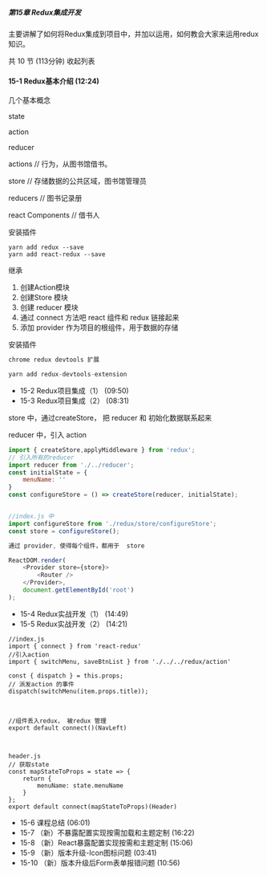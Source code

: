 ##### 第15章 Redux集成开发

主要讲解了如何将Redux集成到项目中，并加以运用，如何教会大家来运用redux知识。

共 10 节 (113分钟) 收起列表

#### 15-1 Redux基本介绍 (12:24)

几个基本概念

state

action

reducer



actions   // 行为，从图书馆借书。

store  // 存储数据的公共区域，图书馆管理员

reducers   // 图书记录册

react Components // 借书人

 

安装插件

```
yarn add redux --save
yarn add react-redux --save
```



继承

1. 创建Action模块
2. 创建Store 模块
3. 创建 reducer 模块
4. 通过 connect 方法吧 react 组件和 redux 链接起来
5. 添加 provider 作为项目的根组件，用于数据的存储



安装插件

```js
chrome redux devtools 扩展

yarn add redux-devtools-extension

```



-  15-2 Redux项目集成（1） (09:50)
-  15-3 Redux项目集成（2） (08:31)



store 中，通过createStore， 把 reducer 和 初始化数据联系起来

reducer 中，引入 action

```js
import { createStore,applyMiddleware } from 'redux';
// 引入所有的reducer
import reducer from './../reducer';
const initialState = {
    menuName: ''
}
const configureStore = () => createStore(reducer, initialState);


//index.js 中
import configureStore from './redux/store/configureStore';
const store = configureStore();

通过 provider, 使得每个组件，都用于  store 

ReactDOM.render(
    <Provider store={store}>
        <Router />
    </Provider>,
    document.getElementById('root')
);
```







-  15-4 Redux实战开发（1） (14:49)
-  15-5 Redux实战开发（2） (14:21)

```react
//index.js
import { connect } from 'react-redux'
//引入action
import { switchMenu, saveBtnList } from './../../redux/action'

const { dispatch } = this.props;
// 派发action 的事件
dispatch(switchMenu(item.props.title));



//组件丢入redux， 被redux 管理
export default connect()(NavLeft)



header.js
// 获取state
const mapStateToProps = state => {
    return {
        menuName: state.menuName
    }
};
export default connect(mapStateToProps)(Header)
```



-  15-6 课程总结 (06:01)
-  15-7 （新）不暴露配置实现按需加载和主题定制 (16:22)
-  15-8 （新）React暴露配置实现按需和主题定制 (15:06)
-  15-9 （新）版本升级-Icon图标问题 (03:41)
-  15-10 （新）版本升级后Form表单报错问题 (10:56)